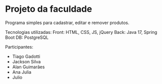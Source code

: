 # Projeto da faculdade

Programa simples para cadastrar, editar e remover produtos.

Tecnologias utilizadas:
Front: HTML, CSS, JS, jQuery
Back: Java 17, Spring Boot
DB: PostgreSQL

Participantes:
- Tiago Gadotti
- Jackson Silva
- Alan Guimarães
- Ana Julia
- Julio
